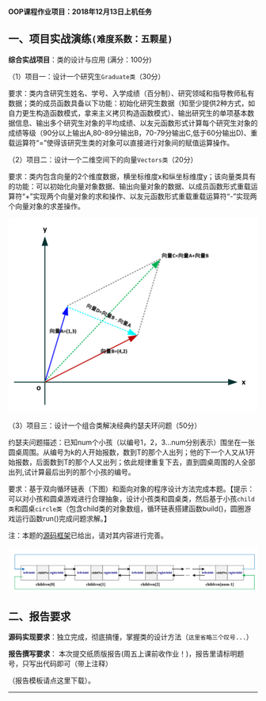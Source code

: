 **OOP课程作业项目：2018年12月13日上机任务**


## 一、项目实战演练`(难度系数：五颗星)`

**综合实战项目**：类的设计与应用 (满分：100分)

（1）项目一：设计一个研究生`Graduate类`（30分）

要求：类内含研究生姓名、学号、入学成绩（百分制）、研究领域和指导教师私有数据；类的成员函数具备以下功能：初始化研究生数据（知至少提供2种方式，如自力更生构造函数模式，拿来主义拷贝构造函数模式）、输出研究生的单项基本数据信息、输出多个研究生对象的平均成绩、以友元函数形式计算每个研究生对象的成绩等级（90分以上输出A,80-89分输出B，70-79分输出C,低于60分输出D)、重载运算符“=”使得该研究生类的对象可以直接进行对象间的赋值运算操作。


（2）项目二：设计一个二维空间下的向量`Vectors类`（20分）

要求：类内包含向量的2个维度数据，横坐标维度x和纵坐标维度y；该向量类具有的功能：可以初始化向量对象数据、输出向量对象的数据、以成员函数形式重载运算符“+”实现两个向量对象的求和操作、以友元函数形式重载重载运算符“-”实现两个向量对象的求差操作。

![image](https://github.com/tsingke/Homework_Turing/blob/master/%E3%80%90%E4%BD%9C%E4%B8%9A%E4%BB%BB%E5%8A%A1%E3%80%91/%E5%AE%9E%E9%AA%8C9%EF%BC%9A%E4%BB%BB%E5%8A%A1%E8%A6%81%E6%B1%82-12.14/SourceCode/VECTOR.png)


（3）项目三：设计一个组合类解决经典约瑟夫环问题（50分）

约瑟夫问题描述：已知num个小孩（以编号1，2，3...num分别表示）围坐在一张圆桌周围。从编号为k的人开始报数，数到T的那个人出列；他的下一个人又从1开始报数，后面数到T的那个人又出列；依此规律重复下去，直到圆桌周围的人全部出列,试计算最后出列的那个小孩的编号。

要求：基于双向循环链表（下图）和面向对象的程序设计方法完成本题。【提示：可以对小孩和圆桌游戏进行合理抽象，设计小孩类和圆桌类，然后基于小孩`child类`和圆桌`circle类`（包含child类的对象数组，循环链表搭建函数build()，圆圈游戏运行函数run()完成问题求解。】

注：本题的[源码框架](https://github.com/tsingke/Homework_Turing/blob/master/%E3%80%90%E4%BD%9C%E4%B8%9A%E4%BB%BB%E5%8A%A1%E3%80%91/%E5%AE%9E%E9%AA%8C9%EF%BC%9A%E4%BB%BB%E5%8A%A1%E8%A6%81%E6%B1%82-12.14/SourceCode/%E7%BA%A6%E7%91%9F%E5%A4%AB%E9%97%AE%E9%A2%98.cpp)已给出，请对其内容进行完善。

![image](https://github.com/tsingke/Homework_Turing/blob/master/%E3%80%90%E4%BD%9C%E4%B8%9A%E4%BB%BB%E5%8A%A1%E3%80%91/%E5%AE%9E%E9%AA%8C9%EF%BC%9A%E4%BB%BB%E5%8A%A1%E8%A6%81%E6%B1%82-12.14/SourceCode/link.png)

## 二、报告要求


  **源码实现要求**：独立完成，彻底搞懂，掌握类的设计方法（`这里省略三个叹号...`）

 **报告撰写要求**： 本次提交纸质版报告(周五上课前收作业！)，报告里请标明题号，只写出代码即可（带上注释）

（报告模板请点这里下载）。
 
---









